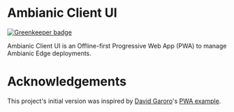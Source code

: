 
# Ambianic Client UI

[![Greenkeeper badge](https://badges.greenkeeper.io/ambianic/ambianic-pwa.svg)](https://greenkeeper.io/)

Ambianic Client UI is an Offline-first Progressive Web App (PWA) to manage Ambianic Edge deployments.


# Acknowledgements

This project's initial version was inspired by
[David Garoro](https://github.com/davidgaroro)'s [PWA example](https://github.com/davidgaroro/vuetify-todo-pwa).
